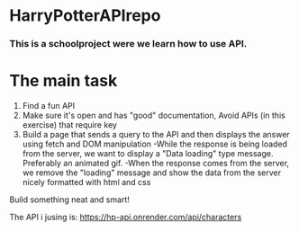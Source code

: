# HarryPotterAPIrepo

### This is a schoolproject were we learn how to use API. 

# The main task

1. Find a fun API
2. Make sure it's open and has "good" documentation, Avoid APIs (in this exercise) that require key
3. Build a page that sends a query to the API and then displays the answer using fetch and DOM manipulation
   -While the response is being loaded from the server, we want to display a "Data loading" type message. Preferably an animated gif.
   -When the response comes from the server, we remove the "loading" message and show the data from the server nicely formatted with html and css

Build something neat and smart!


The API i jusing is: https://hp-api.onrender.com/api/characters




